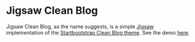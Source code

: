 # Jigsaw Clean Blog

Jigsaw Clean Blog, as the name suggests, is a simple [Jigsaw](https://jigsaw.tighten.co/) implementation of the [Startbootstrap Clean Blog theme](https://startbootstrap.com/template-overviews/clean-blog/). See the demo [here](https://jigsaw-clean-blog.netlify.com/).
